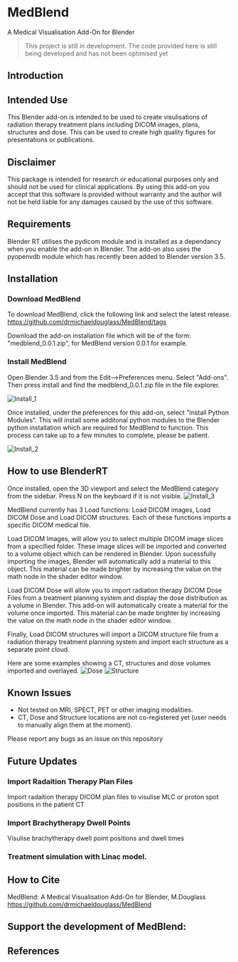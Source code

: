 
# MedBlend
A Medical Visualisation Add-On for Blender

> This project is still in development. The code provided here is still being developed and has not been optimised yet

## Introduction

## Intended Use

This Blender add-on is intended to be used to create visulisations of radiation therapy treatment plans including DICOM images, plans, structures and dose. This can be used to create high quality figures for presentations or publications. 

## Disclaimer

This package is intended for research or educational purposes only and should not be used for clinical applications. By using this add-on you accept that this software is provided without warranty and the author will not be held liable for any damages caused by the use of this software. 

## Requirements
Blender RT utilises the pydicom module and is installed as a dependancy when you enable the add-on in Blender. The add-on also uses the pyopenvdb module which has recently been added to Blender version 3.5. 

## Installation

### Download MedBlend

To download MedBlend, click the following link and select the latest release.
https://github.com/drmichaeldouglass/MedBlend/tags

Download the add-on installation file which will be of the form: "medblend_0.0.1.zip", for MedBlend version 0.0.1 for example. 

### Install MedBlend

Open Blender 3.5 and from the Edit-->Preferences menu. Select "Add-ons". Then press install and find the medblend_0.0.1.zip file in the file explorer.

![Install_1](https://user-images.githubusercontent.com/52724915/220251356-2493eb54-77b3-43de-9880-fcdd381c3b20.PNG)

Once installed, under the preferences for this add-on, select "Install Python Modules". This will install some additonal python modules to the Blender python installation which are required for MedBlend to function. This process can take up to a few minutes to complete, please be patient.


![Install_2](https://user-images.githubusercontent.com/52724915/220255502-0530ca5d-0d55-4f21-8b74-050b8879abd0.PNG)

## How to use BlenderRT

Once installed, open the 3D viewport and select the MedBlend category from the sidebar. Press N on the keyboard if it is not visible. 
![Install_3](https://user-images.githubusercontent.com/52724915/220255514-08a69a10-a520-4d10-a956-4c79fdacdc95.PNG)

MedBlend currently has 3 Load functions: Load DICOM images, Load DICOM Dose and Load DICOM structures. Each of these functions imports a specific DICOM medical file. 

Load DICOM Images, will allow you to select multiple DICOM image slices from a specified folder. These image slices will be imported and converted to a volume object which can be rendered in Blender. Upon sucessfully importing the images, Blender will automatically add a material to this object. This material can be made brighter by increasing the value on the math node in the shader editor window.


Load DICOM Dose will allow you to import radiation therapy DICOM Dose Files from a treatment planning system and display the dose distribution as a volume in Blender. This add-on will automatically create a material for the volume once imported. This material can be made brighter by increasing the value on the math node in the shader editor window.

Finally, Load DICOM structures will import a DICOM structure file from a radiation therapy treatment planning system and import each structure as a separate point cloud. 

Here are some examples showing a CT, structures and dose volumes imported and overlayed. 
![Dose](https://user-images.githubusercontent.com/52724915/220470967-dd2b78f5-c34b-4c70-a5a5-fcea588e37a8.GIF)
![Structure](https://user-images.githubusercontent.com/52724915/220471006-f343c851-915e-4b51-ada2-8164aebb3ae5.GIF)



## Known Issues
- Not tested on MRI, SPECT, PET or other imaging modalities.
- CT, Dose and Structure locations are not co-registered yet (user needs to manually align them at the moment).

Please report any bugs as an issue on this repository


## Future Updates

### Import Radaition Therapy Plan Files

Import radaition therapy DICOM plan files to visulise MLC or proton spot positions in the patient CT

### Import Brachytherapy Dwell Points

Visulise brachytherapy dwell point positions and dwell times

### Treatment simulation with Linac model.


## How to Cite

MedBlend: A Medical Visualisation Add-On for Blender, M.Douglass
https://github.com/drmichaeldouglass/MedBlend


## Support the development of MedBlend:


## References

